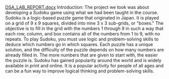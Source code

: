 [DSA_LAB_REPORT.docx](https://github.com/HammadAnwer02/DSA_Lab_Project/files/10327219/DSA_LAB_REPORT.docx)
Introduction:
The project we took was about developing a Sudoku game using what we had been taught in the course. Sudoku is a logic-based puzzle game that originated in Japan. It is played on a grid of 9 x 9 squares, divided into nine 3 x 3 sub-grids, or "boxes." The objective is to fill in the grid with the numbers 1 through 9 in such a way that each row, column, and box contains all of the numbers from 1 to 9, with no repeats.
To play Sudoku, you must use logic and problem-solving skills to deduce which numbers go in which squares. Each puzzle has a unique solution, and the difficulty of the puzzle depends on how many numbers are already filled in. The more numbers that are given to start with, the easier the puzzle is.
Sudoku has gained popularity around the world and is widely available in print and online. It is a popular activity for people of all ages and can be a fun way to improve logical thinking and problem-solving skills.
